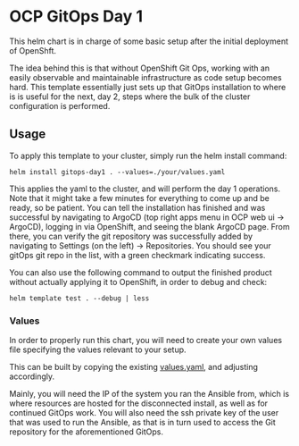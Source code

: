 # OCP GitOps Day 1

This helm chart is in charge of some basic setup after the initial deployment of OpenShft.

The idea behind this is that without OpenShift Git Ops, working with an easily observable and maintainable infrastructure as code setup becomes hard. This template essentially just sets up that GitOps installation to where is is useful for the next, day 2, steps where the bulk of the cluster configuration is performed.

## Usage

To apply this template to your cluster, simply run the helm install command:

`helm install gitops-day1 . --values=./your/values.yaml`

This applies the yaml to the cluster, and will perform the day 1 operations. Note that it might take a few minutes for everything to come up and be ready, so be patient. You can tell the installation has finished and was successful by navigating to ArgoCD (top right apps menu in OCP web ui -> ArgoCD), logging in via OpenShift, and seeing the blank ArgoCD page. From there, you can verify the git repository was successfully added by navigating to Settings (on the left) -> Repositories. You should see your gitOps git repo in the list, with a green checkmark indicating success.

You can also use the following command to output the finished product without actually applying it to OpenShift, in order to debug and check:

`helm template test . --debug | less`

### Values

In order to properly run this chart, you will need to create your own values file specifying the values relevant to your setup.

This can be built by copying the existing [values.yaml](values.yaml), and adjusting accordingly.

Mainly, you will need the IP of the system you ran the Ansible from, which is where resources are hosted for the disconnected install, as well as for continued GitOps work. You will also need the ssh private key of the user that was used to run the Ansible, as that is in turn used to access the Git repository for the aforementioned GitOps.
